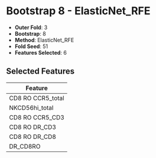 # Bootstrap 8 - ElasticNet_RFE

- **Outer Fold**: 3
- **Bootstrap**: 8
- **Method**: ElasticNet_RFE
- **Fold Seed**: 51
- **Features Selected**: 6

## Selected Features

| Feature |
|---------|
| CD8 RO CCR5_total |
| NKCD56hi_total |
| CD8 RO CCR5_CD3 |
| CD8 RO DR_CD3 |
| CD8 RO DR_CD8 |
| DR_CD8RO |

